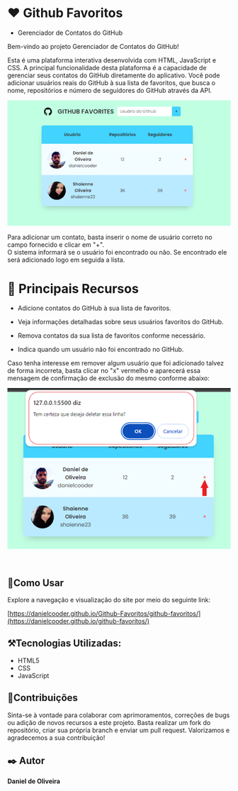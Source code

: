 
#  ❤️ Github Favoritos

- Gerenciador de Contatos do GitHub

Bem-vindo ao projeto Gerenciador de Contatos do GitHub!

Esta é uma plataforma interativa desenvolvida com HTML, JavaScript e CSS. A principal funcionalidade desta plataforma é a capacidade de gerenciar seus contatos do GitHub diretamente do aplicativo. Você pode adicionar usuários reais do GitHub à sua lista de favoritos, que busca o nome, repositórios e número de seguidores do GitHub através da API.

![Site GitHub Favoritos](
/img/github-fav.PNG)

Para adicionar um contato, basta inserir o nome de usuário correto no campo fornecido e clicar em "+". <br>
O sistema informará se o usuário foi encontrado ou não. Se encontrado ele será adicionado logo em seguida a lista.

 # :closed_book: Principais Recursos

- Adicione contatos do GitHub à sua lista de favoritos.
  
- Veja informações detalhadas sobre seus usuários favoritos do GitHub.
- Remova contatos da sua lista de favoritos conforme necessário.
- Indica quando um usuário não foi encontrado no GitHub.
  
Caso tenha interesse em remover algum usuário que foi adicionado talvez de forma incorreta, basta clicar no "x" vermelho e aparecerá essa mensagem de confirmação de exclusão do mesmo conforme abaixo:

![Site GitHub Favoritos](
/img/github-remov.PNG)

<br>

## :mag_right:Como Usar
Explore a navegação e visualização do site por meio do seguinte link: <br>

[https://danielcooder.github.io/Github-Favoritos/github-favoritos/](https://danielcooder.github.io/github-favoritos/)


## :hammer_and_pick:Tecnologias Utilizadas:

- HTML5
- CSS
- JavaScript

## :pushpin:Contribuições
  
Sinta-se à vontade para colaborar com aprimoramentos, correções de bugs ou adição de novos recursos a este projeto. Basta realizar um fork do repositório, criar sua própria branch e enviar um pull request. Valorizamos e agradecemos a sua contribuição!

<h2>✒️ Autor </h2>
<strong>Daniel de Oliveira</strong>




